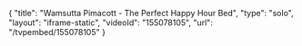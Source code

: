 {
    "title": "Wamsutta Pimacott - The Perfect Happy Hour Bed",
    "type": "solo",
    "layout": "iframe-static",
    "videoId": "155078105",
    "url": "\/tvpembed\/155078105"
}